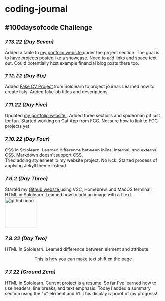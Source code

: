 # coding-journal
<h2><strong>#100daysofcode Challenge</strong></h2>
<h3><i>7.13.22 (Day Seven)</i></h3>
Added a table to <a href ="https://zacharyjpeter.github.io"> my portfolio website </a> under the project section. The goal is to have projects posted like a showcase. Need to add links and space text out. Could potentially host example financial blog posts there too.
<h3><i>7.12.22 (Day Six)</i></h3>
Added <a href="https://github.com/Zacharyjpeter/coding-journal/blob/main/Sololearn%20CV%20Project.html"> Fake CV Project</a> from Sololearn to project journal. Learned how to create lists. Added fake job titles and descriptions.
<h3><i>7.11.22 (Day Five)</i></h3>
Updated <a href ="https://zacharyjpeter.github.io"> my portfolio website </a>. Added three sections and spiderman gif just for fun. Started working on Cat App from FCC. Not sure how to link to FCC projects yet.
<h3><i>7.10.22 (Day Four)</i></h3>
CSS in Sololearn. Learned difference between inline, internal, and external CSS. Markdown doesn't support CSS. 
<br>Tried adding stylesheet to my website project. No luck. Started process of applying Jekyll theme instead.
<br>
<h3><i>7.9.2 (Day Three)</i></h3>
Started my <a href ="https://zacharyjpeter.github.io"> Github website </a> using VSC, Homebrew, and MacOS terminal!
<br>HTML in Sololearn. Learned how to add an image with alt text.
<img src ="https://cdn0.iconfinder.com/data/icons/logos-21/40/GitHub-1024.png" height="100px" alt="github icon"/>
<h3><i>7.8.22 (Day Two)</i></h3>
HTML in Sololearn. Learned difference between element and attribute.
<br><p align ="center">This is how you can make text shift on the page</p>
<h3><i>7.7.22 (Ground Zero)</i></h3>
HTML in Sololearn. Current project is a resume. So far I've learned how to use headers, line breaks, and text emphasis. Today I added a summary section using the "p" element and h1. This display is proof of my progress!

